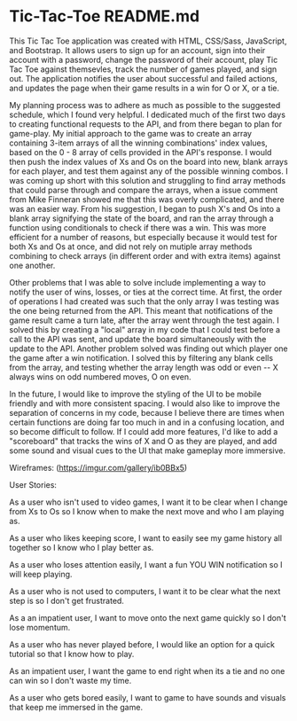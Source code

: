 # Tic-Tac-Toe README.md

This Tic Tac Toe application was created with HTML, CSS/Sass, JavaScript, and Bootstrap. It allows users to sign up for an account, sign into their account with a password, change the password of their account, play Tic Tac Toe against themsevles, track the number of games played, and sign out. The application notifies the user about successful and failed actions, and updates the page when their game results in a win for O or X, or a tie.

My planning process was to adhere as much as possible to the suggested schedule, which I found very helpful. I dedicated much of the first two days to creating functional requests to the API, and from there began to plan for game-play. My initial approach to the game was to create an array containing 3-item arrays of all the winning combinations' index values, based on the 0 - 8 array of cells provided in the API's response. I would then push the index values of Xs and Os on the board into new, blank arrays for each player, and test them against any of the possible winning combos. I was coming up short with this solution and struggling to find array methods that could parse through and compare the arrays, when a issue comment from Mike Finneran showed me that this was overly complicated, and there was an easier way. From his suggestion, I began to push X's and Os into a blank array signifying the state of the board, and ran the array through a function using conditionals to check if there was a win. This was more efficient for a number of reasons, but especially because it would test for both Xs and Os at once, and did not rely on mutiple array methods combining to check arrays (in different order and with extra items) against one another.

Other problems that I was able to solve include implementing a way to notify the user of wins, losses, or ties at the correct time. At first, the order of operations I had created was such that the only array I was testing was the one being returned from the API. This meant that notifications of the game result came a turn late, after the array went through the test again. I solved this by creating a "local" array in my code that I could test before a call to the API was sent, and update the board simultaneously with the update to the API. Another problem solved was finding out which player one the game after a win notification. I solved this by filtering any blank cells from the array, and testing whether the array length was odd or even -- X always wins on odd numbered moves, O on even.

In the future, I would like to improve the styling of the UI to be mobile friendly and with more consistent spacing. I would also like to improve the separation of concerns in my code, because I believe there are times when certain functions are doing far too much in and in a confusing location, and so become difficult to follow. If I could add more features, I'd like to add a "scoreboard" that tracks the wins of X and O as they are played, and add some sound and visual cues to the UI that make gameplay more immersive.


Wireframes: (https://imgur.com/gallery/ib0BBx5)

User Stories:

As a user who isn't used to video games, I want it to be clear when I change from Xs to Os so I know when to make the next move and who I am playing as.

As a user who likes keeping score, I want to easily see my game history all together so I know who I play better as.

As a user who loses attention easily, I want a fun YOU WIN notification so I will keep playing.

As a user who is not used to computers, I want it to be clear what the next step is so I don't get frustrated.

As a an impatient user, I want to move onto the next game quickly so I don't lose momentum.

As a user who has never played before, I would like an option for a quick tutorial so that I know how to play.

As an impatient user, I want the game to end right when its a tie and no one can win so I don't waste my time.

As a user who gets bored easily, I want to game to have sounds and visuals that keep me immersed in the game.

